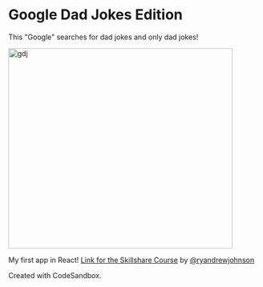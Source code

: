 # Google Dad Jokes Edition

This "Google" searches for dad jokes and only dad jokes!

<img width="447" alt="gdj" src="https://user-images.githubusercontent.com/48096245/213919413-51d6e72a-ad94-41ea-b1e9-10d9de422862.png" width="800" height="400">


My first app in React! [Link for the Skillshare Course](https://www.skillshare.com/pt/classes/React-para-iniciantes-construa-um-aplicativo-e-aprenda-os-fundamentos/365381517/projects?category=technology) by [@ryandrewjohnson](https://github.com/ryandrewjohnson/)


Created with CodeSandbox. 
